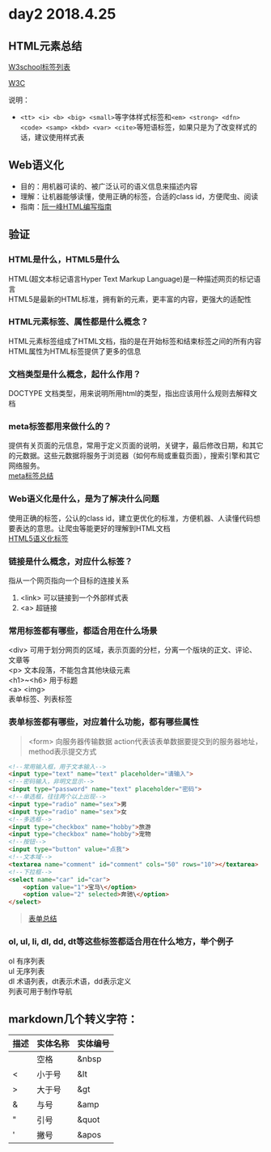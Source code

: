 # day2 2018.4.25

## HTML元素总结

[W3school标签列表](http://www.w3school.com.cn/tags/html_ref_byfunc.asp)

[W3C](https://www.w3.org/TR/2017/REC-html52-20171214/semantics.html#the-html-element)

说明：

* `<tt> <i> <b> <big> <small>`等字体样式标签和`<em> <strong> <dfn> <code> <samp> <kbd> <var> <cite>`等短语标签，如果只是为了改变样式的话，建议使用样式表

## Web语义化

* 目的：用机器可读的、被广泛认可的语义信息来描述内容
* 理解：让机器能够读懂，使用正确的标签，合适的class id，方便爬虫、阅读
* 指南：[阮一峰HTML编写指南](http://www.ruanyifeng.com/blog/2009/05/guide_to_semantic_html_elements.html)

## 验证

### HTML是什么，HTML5是什么

HTML(超文本标记语言Hyper Text Markup Language)是一种描述网页的标记语言    
HTML5是最新的HTML标准，拥有新的元素，更丰富的内容，更强大的适配性

### HTML元素标签、属性都是什么概念？

HTML元素标签组成了HTML文档，指的是在开始标签和结束标签之间的所有内容  
HTML属性为HTML标签提供了更多的信息

### 文档类型是什么概念，起什么作用？

DOCTYPE 文档类型，用来说明所用html的类型，指出应该用什么规则去解释文档

### meta标签都用来做什么的？

提供有关页面的元信息，常用于定义页面的说明，关键字，最后修改日期，和其它的元数据。这些元数据将服务于浏览器（如何布局或重载页面），搜索引擎和其它网络服务。  
[meta标签总结](https://segmentfault.com/a/1190000004279791)

### Web语义化是什么，是为了解决什么问题

使用正确的标签，公认的class id，建立更优化的标准，方便机器、人读懂代码想要表达的意思。让爬虫等能更好的理解到HTML文档  
[HTML5语义化标签](http://www.html5jscss.com/html5-semantics-section.html)

### 链接是什么概念，对应什么标签？

指从一个网页指向一个目标的连接关系  

1. \<link> 可以链接到一个外部样式表  
2. \<a> 超链接

### 常用标签都有哪些，都适合用在什么场景

\<div> 可用于划分网页的区域，表示页面的分栏，分离一个版块的正文、评论、文章等  
\<p> 文本段落，不能包含其他块级元素  
\<h1>~\<h6> 用于标题  
\<a> \<img>  
表单标签、列表标签

### 表单标签都有哪些，对应着什么功能，都有哪些属性

> \<form> 向服务器传输数据 action代表该表单数据要提交到的服务器地址，method表示提交方式

```html
<!--常用输入框，用于文本输入-->
<input type="text" name="text" placeholder="请输入">  
<!--密码输入，非明文显示-->
<input type="password" name="text" placeholder="密码">  
<!--单选框，往往两个以上出现-->  
<input type="radio" name="sex">男  
<input type="radio" name="sex">女  
<!--多选框-->  
<input type="checkbox" name="hobby">旅游  
<input type="checkbox" name="hobby">宠物  
<!--按钮-->  
<input type="button" value="点我">  
<!--文本域-->  
<textarea name="comment" id="comment" cols="50" rows="10"></textarea>  
<!--下拉框-->  
<select name="car" id="car">  
    <option value="1">宝马\</option>  
    <option value="2" selected>奔驰\</option>  
</select>
```

> [表单总结](https://www.jianshu.com/p/711c2c3386be) 

### ol, ul, li, dl, dd, dt等这些标签都适合用在什么地方，举个例子

ol 有序列表  
ul 无序列表  
dl 术语列表，dt表示术语，dd表示定义  
列表可用于制作导航

## markdown几个转义字符：

描述|实体名称|实体编号
---|---|---
&nbsp;|空格|&nbsp
&lt;|小于号|&lt
&gt;|大于号|&gt
&amp;|与号|&amp
&quot;|引号|&quot
&apos;|撇号|&apos